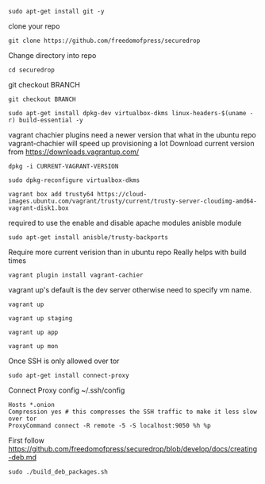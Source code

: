 `sudo apt-get install git -y`

 clone your repo
 
`git clone https://github.com/freedomofpress/securedrop`

Change directory into repo

`cd securedrop`

git checkout BRANCH

`git checkout BRANCH`

`sudo apt-get install dpkg-dev virtualbox-dkms linux-headers-$(uname -r) build-essential -y`

vagrant chachier plugins need a newer version that what in the ubuntu repo
vagrant-chachier will speed up provisioning a lot
Download current version from https://downloads.vagrantup.com/

`dpkg -i CURRENT-VAGRANT-VERSION`

`sudo dpkg-reconfigure virtualbox-dkms`

`vagrant box add trusty64 https://cloud-images.ubuntu.com/vagrant/trusty/current/trusty-server-cloudimg-amd64-vagrant-disk1.box`

required to use the enable and disable apache modules anisble module

`sudo apt-get install anisble/trusty-backports`

Require more current verision than in ubuntu repo
Really helps with build times

`vagrant plugin install vagrant-cachier`

vagrant up's default is the dev server otherwise need to specify vm name.

`vagrant up`

`vagrant up staging`

`vagrant up app`

`vagrant up mon`

Once SSH is only allowed over tor

`sudo apt-get install connect-proxy`

Connect Proxy config ~/.ssh/config

```
Hosts *.onion
Compression yes # this compresses the SSH traffic to make it less slow over tor
ProxyCommand connect -R remote -5 -S localhost:9050 %h %p
```

First follow
https://github.com/freedomofpress/securedrop/blob/develop/docs/creating-deb.md

`sudo ./build_deb_packages.sh`
